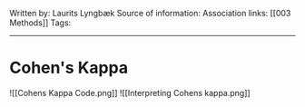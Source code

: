 Written by: Laurits Lyngbæk
Source of information:
Association links: [[003 Methods]]
Tags: 
___
# Cohen's Kappa
![[Cohens Kappa Code.png]]
 	![[Interpreting Cohens kappa.png]]

 

